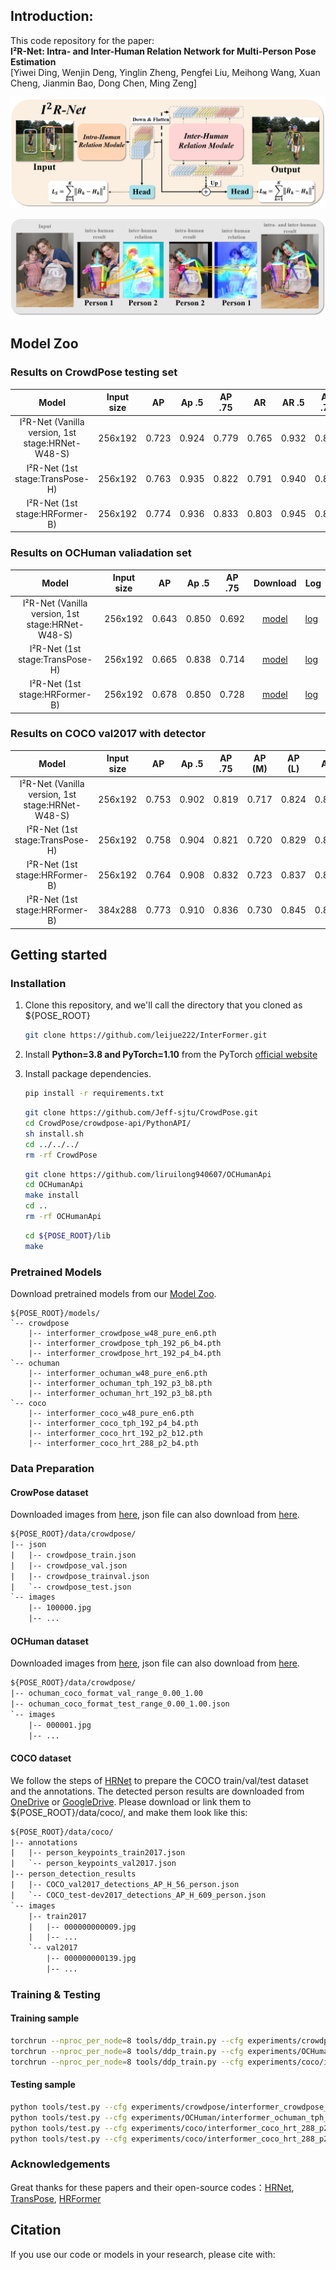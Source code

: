 ## Introduction:

This code repository for the paper:  
**I²R-Net: Intra- and Inter-Human Relation Network for Multi-Person Pose Estimation**  
[Yiwei Ding, Wenjin Deng, Yinglin Zheng, Pengfei Liu, Meihong Wang, Xuan Cheng, Jianmin Bao, Dong Chen, Ming Zeng]  

![teaser](figs/pipeline.png)

![teaser](figs/vis_attention.png)

## Model Zoo

### Results on CrowdPose testing set

|     Model      | Input size |  AP    | Ap .5 | AP .75 |  AR    | AR .5  | AR .75 | AP easy | AP medium | AP hard | Download | Log |
| :------------: | :--------: |  ----- | ----- | :----: | :----: | :----: | :----: | :-----: | :-------: | :-----: | :------: | --- |
| I²R-Net (Vanilla version, 1st stage:HRNet-W48-S) |  256x192  | 0.723 | 0.924 | 0.779  | 0.765  | 0.932 | 0.819 | 0.799 | 0.732  | 0.628 | [model](https://github.com/leijue222/Intra-and-Inter-Human-Relation-Network-for-MPEE/releases/download/models/interformer_crowdpose_w48_pure_en6.pth) | [log](https://github.com/leijue222/Intra-and-Inter-Human-Relation-Network-for-MPEE/releases/download/logs/GT_True_valid_interformer_crowdpose_w48_pure_en6_2022-05-23-21-23.log) |
| I²R-Net (1st stage:TransPose-H) |  256x192  | 0.763 | 0.935 | 0.822  | 0.791  | 0.940 | 0.844 | 0.832 | 0.770  | 0.674 | [model](https://github.com/leijue222/Intra-and-Inter-Human-Relation-Network-for-MPEE/releases/download/models/interformer_crowdpose_tph_192_p6_b4.pth) | [log](https://github.com/leijue222/Intra-and-Inter-Human-Relation-Network-for-MPEE/releases/download/logs/GT_True_valid_interformer_crowdpose_tph_192_p6_b4_2022-05-23-21-12.log) |
| I²R-Net (1st stage:HRFormer-B) |  256x192  | 0.774 | 0.936 | 0.833  | 0.803  | 0.945 | 0.855 | 0.838 | 0.781  | 0.693 | [model](https://github.com/leijue222/Intra-and-Inter-Human-Relation-Network-for-MPEE/releases/download/models/interformer_crowdpose_hrt_192_p4_b4.pth) | [log](https://github.com/leijue222/Intra-and-Inter-Human-Relation-Network-for-MPEE/releases/download/logs/GT_True_valid_interformer_crowdpose_tph_192_p6_b4_2022-05-23-21-12.log) |


### Results on OCHuman valiadation set

|     Model      | Input size |  AP    | Ap .5 | AP .75 | Download | Log |
| :------------: | :--------: |  ----- | ----- | :----: | :------: | --- |
| I²R-Net (Vanilla version, 1st stage:HRNet-W48-S) |  256x192  | 0.643 | 0.850 | 0.692  | [model](https://github.com/leijue222/Intra-and-Inter-Human-Relation-Network-for-MPEE/releases/download/models/interformer_ochuman_w48_pure_en6.pth) | [log](https://github.com/leijue222/Intra-and-Inter-Human-Relation-Network-for-MPEE/releases/download/logs/GT_True_valid_interformer_ochuman_w48_pure_en6_2022-05-23-20-34.log) |
| I²R-Net (1st stage:TransPose-H) |  256x192  | 0.665 | 0.838 | 0.714  | [model](https://github.com/leijue222/Intra-and-Inter-Human-Relation-Network-for-MPEE/releases/download/models/interformer_ochuman_tph_192_p3_b8.pth) | [log](https://github.com/leijue222/Intra-and-Inter-Human-Relation-Network-for-MPEE/releases/download/logs/GT_True_valid_interformer_ochuman_tph_192_p3_b8_2022-05-23-20-35.log) |
| I²R-Net (1st stage:HRFormer-B) |  256x192  | 0.678 | 0.850 | 0.728  | [model](https://github.com/leijue222/Intra-and-Inter-Human-Relation-Network-for-MPEE/releases/download/models/interformer_ochuman_hrt_192_p3_b8.pth) | [log](https://github.com/leijue222/Intra-and-Inter-Human-Relation-Network-for-MPEE/releases/download/logs/GT_True_valid_interformer_ochuman_hrt_192_p3_b8_2022-05-23-20-37.log) |


### Results on COCO val2017 with detector

|     Model      | Input size |  AP    | Ap .5 | AP .75 | AP (M) | AP (L) |  AR   | AR (M) | AR (L) | Download | Log |
| :------------: | :--------: |  ----- | ----- | :----: | :----: | :----: | :---: | :----: | :----: | :------: | --- |
| I²R-Net (Vanilla version, 1st stage:HRNet-W48-S) |  256x192  | 0.753 | 0.902 | 0.819  | 0.717  | 0.824  | 0.805 | 0.761  | 0.868  | [model](https://github.com/leijue222/Intra-and-Inter-Human-Relation-Network-for-MPEE/releases/download/models/interformer_coco_w48_pure_en6.pth) | [log](https://github.com/leijue222/Intra-and-Inter-Human-Relation-Network-for-MPEE/releases/download/logs/GT_False_valid_interformer_coco_w48_pure_en6_2022-05-23-21-43.log) |
| I²R-Net (1st stage:TransPose-H) |  256x192  | 0.758 | 0.904 | 0.821  | 0.720  | 0.829  | 0.809 | 0.766  | 0.873  | [model](https://github.com/leijue222/Intra-and-Inter-Human-Relation-Network-for-MPEE/releases/download/models/interformer_coco_tph_192_p4_b4.pth) | [log](https://github.com/leijue222/Intra-and-Inter-Human-Relation-Network-for-MPEE/releases/download/logs/GT_False_valid_interformer_coco_tph_192_p4_b4_2022-05-23-21-42.log) |
| I²R-Net (1st stage:HRFormer-B) |  256x192  | 0.764 | 0.908 | 0.832  | 0.723  | 0.837  | 0.814 | 0.769  | 0.881  | [model](https://github.com/leijue222/Intra-and-Inter-Human-Relation-Network-for-MPEE/releases/download/models/interformer_coco_hrt_192_p2_b12.pth) | [log](https://github.com/leijue222/Intra-and-Inter-Human-Relation-Network-for-MPEE/releases/download/logs/GT_False_valid_interformer_coco_hrt_192_p2_b12_2022-05-23-21-59.log) |
| I²R-Net (1st stage:HRFormer-B) |  384x288  | 0.773 | 0.910 | 0.836  | 0.730  | 0.845  | 0.821 | 0.777  | 0.886  | [model](https://github.com/leijue222/Intra-and-Inter-Human-Relation-Network-for-MPEE/releases/download/models/interformer_coco_hrt_288_p2_b4.pth) | [log](https://github.com/leijue222/Intra-and-Inter-Human-Relation-Network-for-MPEE/releases/download/logs/GT_False_valid_interformer_coco_hrt_288_p2_b4_2022-05-23-22-33.log) |

## Getting started

### Installation

1. Clone this repository, and we'll call the directory that you cloned as ${POSE_ROOT}

   ```bash
   git clone https://github.com/leijue222/InterFormer.git
   ```

2. Install **Python=3.8 and PyTorch=1.10** from the PyTorch [official website](https://pytorch.org/get-started/locally/)

3. Install package dependencies.

   ```bash
   pip install -r requirements.txt
   ```

   ```bash
   git clone https://github.com/Jeff-sjtu/CrowdPose.git
   cd CrowdPose/crowdpose-api/PythonAPI/
   sh install.sh
   cd ../../../
   rm -rf CrowdPose
   ```
   ```bash
   git clone https://github.com/liruilong940607/OCHumanApi
   cd OCHumanApi
   make install
   cd ..
   rm -rf OCHumanApi
   ```
   ```bash
   cd ${POSE_ROOT}/lib
   make
   ```
### Pretrained Models

Download pretrained models from our [Model Zoo](https://github.com/leijue222/Intra-and-Inter-Human-Relation-Network-for-MPEE#model-zoo).

```
${POSE_ROOT}/models/
`-- crowdpose
	|-- interformer_crowdpose_w48_pure_en6.pth
	|-- interformer_crowdpose_tph_192_p6_b4.pth
	|-- interformer_crowdpose_hrt_192_p4_b4.pth
`-- ochuman
	|-- interformer_ochuman_w48_pure_en6.pth
	|-- interformer_ochuman_tph_192_p3_b8.pth
	|-- interformer_ochuman_hrt_192_p3_b8.pth
`-- coco
	|-- interformer_coco_w48_pure_en6.pth
	|-- interformer_coco_tph_192_p4_b4.pth
	|-- interformer_coco_hrt_192_p2_b12.pth
	|-- interformer_coco_hrt_288_p2_b4.pth
```

### Data Preparation

#### CrowPose dataset

Downloaded images from [here](https://github.com/Jeff-sjtu/CrowdPose#Dataset), json file can also download from [here](https://github.com/leijue222/Intra-and-Inter-Human-Relation-Network-for-MPEE/releases/tag/json).
```txt
${POSE_ROOT}/data/crowdpose/
|-- json
|   |-- crowdpose_train.json
|   |-- crowdpose_val.json
|   |-- crowdpose_trainval.json
|   `-- crowdpose_test.json
`-- images
	|-- 100000.jpg
	|-- ... 
```

#### OCHuman dataset

Downloaded images from [here](https://drive.google.com/file/d/10hJ2OPWTlpfcnKGlj3MTirEC8L9AhEce/view?usp=sharing), json file can also download from [here](https://github.com/leijue222/Intra-and-Inter-Human-Relation-Network-for-MPEE/releases/tag/json).
```txt
${POSE_ROOT}/data/crowdpose/
|-- ochuman_coco_format_val_range_0.00_1.00
|-- ochuman_coco_format_test_range_0.00_1.00.json
`-- images
	|-- 000001.jpg
	|-- ... 
```

#### COCO dataset
We follow the steps of [HRNet](https://github.com/leoxiaobin/deep-high-resolution-net.pytorch#data-preparation) to prepare the COCO train/val/test dataset and the annotations. The detected person results are downloaded from [OneDrive](https://1drv.ms/f/s!AhIXJn_J-blWzzDXoz5BeFl8sWM-) or [GoogleDrive](https://drive.google.com/drive/folders/1fRUDNUDxe9fjqcRZ2bnF_TKMlO0nB_dk?usp=sharing). Please download or link them to ${POSE_ROOT}/data/coco/, and make them look like this:

```txt
${POSE_ROOT}/data/coco/
|-- annotations
|   |-- person_keypoints_train2017.json
|   `-- person_keypoints_val2017.json
|-- person_detection_results
|   |-- COCO_val2017_detections_AP_H_56_person.json
|   `-- COCO_test-dev2017_detections_AP_H_609_person.json
`-- images
	|-- train2017
	|   |-- 000000000009.jpg
	|   |-- ... 
	`-- val2017
		|-- 000000000139.jpg
		|-- ... 
```

### Training & Testing

#### Training sample

```bash
torchrun --nproc_per_node=8 tools/ddp_train.py --cfg experiments/crowdpose/interformer_crowdpose_w48_pure_en6.yaml
torchrun --nproc_per_node=8 tools/ddp_train.py --cfg experiments/OCHuman/interformer_ochuman_tph_192_p3_b8.yaml
torchrun --nproc_per_node=8 tools/ddp_train.py --cfg experiments/coco/interformer_coco_hrt_288_p2_b4.yaml
```

#### Testing sample

```bash
python tools/test.py --cfg experiments/crowdpose/interformer_crowdpose_w48_pure_en6.yaml
python tools/test.py --cfg experiments/OCHuman/interformer_ochuman_tph_192_p3_b8.yaml
python tools/test.py --cfg experiments/coco/interformer_coco_hrt_288_p2_b4.yaml TEST.USE_GT_BBOX False
python tools/test.py --cfg experiments/coco/interformer_coco_hrt_288_p2_b4.yaml TEST.USE_GT_BBOX True
```


### Acknowledgements

Great thanks for these papers and their open-source codes：[HRNet](https://github.com/leoxiaobin/deep-high-resolution-net.pytorch),  [TransPose](https://github.com/yangsenius/TransPose), [HRFormer](https://github.com/HRNet/HRFormer)


## Citation
If you use our code or models in your research, please cite with:

